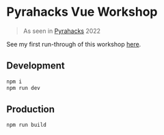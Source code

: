 # Pyrahacks Vue Workshop

> As seen in [Pyrahacks](https://pyrahacks.com/) 2022

See my first run-through of this workshop [here](https://www.youtube.com/watch?v=o83iP7uyKJQ).

## Development

```bash
npm i
npm run dev
```

## Production
```bash
npm run build
```